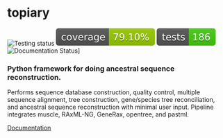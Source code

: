# topiary

![Testing status](https://github.com/harmslab/topiary/actions/workflows/python-app.yml/badge.svg) ![Coverage](reports/badges/coverage-badge.svg) ![Number of tests](reports/badges/tests-badge.svg) ![Documentation Status](https://readthedocs.org/projects/topiary-asr/badge/?version=latest)]

### Python framework for doing ancestral sequence reconstruction.

Performs sequence database construction, quality control, multiple sequence
alignment, tree construction, gene/species tree reconciliation, and ancestral
sequence reconstruction with minimal user input. Pipeline integrates muscle,
RAxML-NG, GeneRax, opentree, and pastml.

[Documentation](https://topiary-asr.readthedocs.io/en/latest/)
